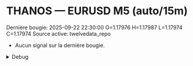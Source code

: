 # THANOS — EURUSD M5 (auto/15m)
Dernière bougie: 2025-09-22 22:30:00  O=1.17976  H=1.17987  L=1.17974  C=1.17974
Source active: twelvedata_repo

- Aucun signal sur la dernière bougie.

<details><summary>Debug</summary>

- TD_API_KEY manquant.

</details>